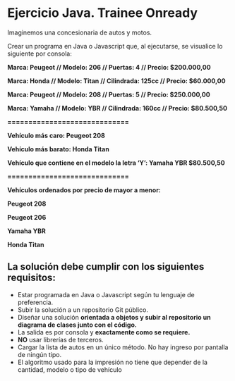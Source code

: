 # Ejercicio Java. Trainee Onready

Imaginemos una concesionaria de autos y motos.

Crear un programa en Java o Javascript que, al ejecutarse, se visualice lo siguiente por consola:

**Marca: Peugeot // Modelo: 206 // Puertas: 4 // Precio: $200.000,00**

**Marca: Honda // Modelo: Titan // Cilindrada: 125cc // Precio: $60.000,00**

**Marca: Peugeot // Modelo: 208 // Puertas: 5 // Precio: $250.000,00**

**Marca: Yamaha // Modelo: YBR // Cilindrada: 160cc // Precio: $80.500,50**

**=============================**

**Vehículo más caro: Peugeot 208**

**Vehículo más barato: Honda Titan**

**Vehículo que contiene en el modelo la letra ‘Y’: Yamaha YBR $80.500,50**

**=============================**

**Vehículos ordenados por precio de mayor a menor:**

**Peugeot 208**

**Peugeot 206**

**Yamaha YBR**

**Honda Titan**

## La solución debe cumplir con los siguientes requisitos:

- Estar programada en Java o Javascript según tu lenguaje de preferencia.
- Subir la solución a un repositorio Git público.
- Diseñar una solución **orientada a objetos y subir al repositorio un diagrama de clases junto con el código.**
- La salida es por consola y **exactamente como se requiere.**
- **NO** usar librerías de terceros.
- Cargar la lista de autos en un único método. No hay ingreso por pantalla de ningún tipo.
- El algoritmo usado para la impresión no tiene que depender de la cantidad, modelo o tipo de vehículo



